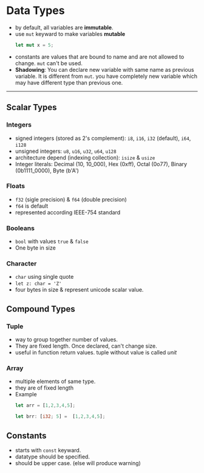 # Data Types

- by default, all variables are **immutable**.
- use `mut` keyward to make variables **mutable**
  ```rust
  let mut x = 5;
  ```
- constants are values that are bound to name and are not allowed to change. `mut` can't be used.
- **Shadowing**: You can declare new variable with same name as previous variable. It is different from `mut`. you have completely new variable which may have different type than previous one.

---

## Scalar Types

### Integers

- signed integers (stored as 2's complement): `i8`, `i16`, `i32` (default), `i64`, `i128`
- unsigned integers: `u8`, `u16`, `u32`, `u64`, `u128`
- architecture depend (indexing collection): `isize` & `usize`
- Integer literals: Decimal (10, 10_000), Hex (0xff), Octal (0o77), Binary (0b1111_0000), Byte (b'A')

### Floats

- `f32` (sigle precision) & `f64` (double precision)
- `f64` is default
- represented according IEEE-754 standard

### Booleans

- `bool` with values `true` & `false`
- One byte in size

### Character

- `char` using single quote
- `let z: char = 'Z'`
- four bytes in size & represent unicode scalar value.

## Compound Types

### Tuple

- way to group together number of values.
- They are fixed length. Once declared, can't change size.
- useful in function return values. tuple without value is called *unit*

### Array

- multiple elements of same type.
- they are of fixed length
- Example
  ```rs
  let arr = [1,2,3,4,5];

  let brr: [i32; 5] =  [1,2,3,4,5];
  ```

## Constants

- starts with `const` keyward.
- datatype should be specified.
- should be upper case. (else will produce warning)

